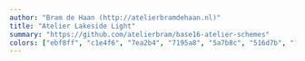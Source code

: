 ```yaml
---
author: "Bram de Haan (http://atelierbramdehaan.nl)"
title: "Atelier Lakeside Light"
summary: "https://github.com/atelierbram/base16-atelier-schemes"
colors: ["ebf8ff", "c1e4f6", "7ea2b4", "7195a8", "5a7b8c", "516d7b", "1f292e", "161b1d", "d22d72", "935c25", "8a8a0f", "568c3b", "2d8f6f", "257fad", "6b6bb8", "b72dd2"]
---
```

